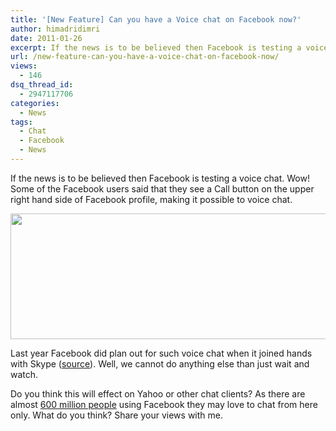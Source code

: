 ```yaml
---
title: '[New Feature] Can you have a Voice chat on Facebook now?'
author: himadridimri
date: 2011-01-26
excerpt: If the news is to be believed then Facebook is testing a voice chat. Wow! Some of the Facebook users said that they see a Call button on the upper right hand side of Facebook profile, making it possible to voice chat.
url: /new-feature-can-you-have-a-voice-chat-on-facebook-now/
views:
  - 146
dsq_thread_id:
  - 2947117706
categories:
  - News
tags:
  - Chat
  - Facebook
  - News
---
```

If the news is to be believed then Facebook is testing a voice chat. Wow! Some of the Facebook users said that they see a Call button on the upper right hand side of Facebook profile, making it possible to voice chat.

<a href="http://fbknol.com/new-feature-can-you-have-a-voice-chat-on-facebook-now/facebook-voice-chat/" onclick="_gaq.push(['_trackEvent', 'outbound-article', 'http://fbknol.com/new-feature-can-you-have-a-voice-chat-on-facebook-now/facebook-voice-chat/', '']);" rel="attachment wp-att-5391"><img class="alignnone size-full  wp-image-50533" src="http://cdn.devilsworkshop.org/files/2011/01/Facebook-voice-chat.png" alt="" width="644" height="201" /></a>

Last year Facebook did plan out for such voice chat when it joined hands with Skype (<a href="http://fbknol.com/facebook-joining-hands-with-skype/" onclick="_gaq.push(['_trackEvent', 'outbound-article', 'http://fbknol.com/facebook-joining-hands-with-skype/', 'source']);" >source</a>). Well, we cannot do anything else than just wait and watch.

Do you think this will effect on Yahoo or other chat clients? As there are almost <a href="http://fbknol.com/facebook-nearing-600-million-users/" onclick="_gaq.push(['_trackEvent', 'outbound-article', 'http://fbknol.com/facebook-nearing-600-million-users/', '600 million people']);" >600 million people</a> using Facebook they may love to chat from here only. What do you think? Share your views with me.
